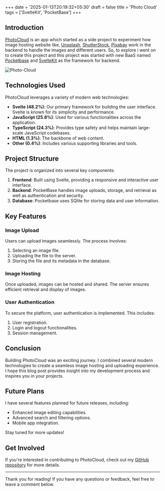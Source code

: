 +++
date = '2025-01-13T20:19:32+05:30'
draft = false
title = 'Photo Cloud'
tags = ['SvelteKit', 'PocketBase']
+++


## Introduction

[PhotoCloud](https://sleepyminer.github.io/ImageServer/) is an app which started as a side project to experiment how image hosting website like, [Unsplash](https://unsplash.com/), [ShutterStock](https://www.shutterstock.com/), [Pixabay](https://pixabay.com/) work in the backend to handle the images and different users. So, to explore i went on to create this project and this project was started with new BaaS named [Pocketbase](https://pocketbase.io/) and [SvelteKit](https://svelte.dev/docs/kit/introduction) as the framework for backend.

![Photo-Cloud](/images/Project/ImageServer.png)

## Technologies Used

PhotoCloud leverages a variety of modern web technologies:

- **Svelte (48.2%)**: Our primary framework for building the user interface. Svelte is known for its simplicity and performance.
- **JavaScript (25.8%)**: Used for various functionalities across the application.
- **TypeScript (24.3%)**: Provides type safety and helps maintain large-scale JavaScript codebases.
- **HTML (1.3%)**: The backbone of web content.
- **Other (0.4%)**: Includes various supporting libraries and tools.

## Project Structure

The project is organized into several key components:

1. **Frontend**: Built using Svelte, providing a responsive and interactive user interface.
2. **Backend**: PocketBase handles image uploads, storage, and retrieval as well as authentication and security.
3. **Database**: Pocketbase uses SQlite for storing data and user information.

## Key Features

### Image Upload

Users can upload images seamlessly. The process involves:

1. Selecting an image file.
2. Uploading the file to the server.
3. Storing the file and its metadata in the database.

### Image Hosting

Once uploaded, images can be hosted and shared. The server ensures efficient retrieval and display of images.

### User Authentication

To secure the platform, user authentication is implemented. This includes:

1. User registration.
2. Login and logout functionalities.
3. Session management.


## Conclusion

Building PhotoCloud was an exciting journey. I combined several modern technologies to create a seamless image hosting and uploading experience. I hope this blog post provides insight into my development process and inspires you in your projects.

## Future Plans

I have several features planned for future releases, including:

- Enhanced image editing capabilities.
- Advanced search and filtering options.
- Mobile app integration.

Stay tuned for more updates!



## Get Involved

If you're interested in contributing to PhotoCloud, check out my [GitHub repository](https://github.com/SleepyMiner/ImageServer) for more details.

---

Thank you for reading! If you have any questions or feedback, feel free to leave a comment below.
